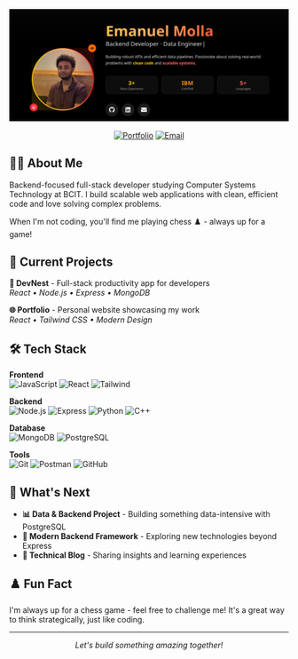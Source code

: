 <div align="center">
  <img src="portfolio-screenshot.png" alt="Portfolio Landing Page" width="1200"/>
</div>

<div align="center">
  
[![Portfolio](https://img.shields.io/badge/Portfolio-emanuelmolla.dev-blue?style=flat-square&logo=globe)](https://emanuelmolla.dev)
[![Email](https://img.shields.io/badge/Email-emanuelmolla@outlook.com-red?style=flat-square&logo=gmail)](mailto:emanuelmolla@outlook.com)

</div>

## 👨‍💻 About Me

Backend-focused full-stack developer studying Computer Systems Technology at BCIT. I build scalable web applications with clean, efficient code and love solving complex problems.

When I'm not coding, you'll find me playing chess ♟️ - always up for a game!

## 🚀 Current Projects

**🧠 DevNest** - Full-stack productivity app for developers  
*React • Node.js • Express • MongoDB*

**🌐 Portfolio** - Personal website showcasing my work  
*React • Tailwind CSS • Modern Design*

## 🛠️ Tech Stack

**Frontend**  
![JavaScript](https://img.shields.io/badge/-JavaScript-F7DF1E?style=flat-square&logo=javascript&logoColor=black)
![React](https://img.shields.io/badge/-React-61DAFB?style=flat-square&logo=react&logoColor=black)
![Tailwind](https://img.shields.io/badge/-Tailwind_CSS-38B2AC?style=flat-square&logo=tailwind-css&logoColor=white)

**Backend**  
![Node.js](https://img.shields.io/badge/-Node.js-339933?style=flat-square&logo=node.js&logoColor=white)
![Express](https://img.shields.io/badge/-Express-000000?style=flat-square&logo=express&logoColor=white)
![Python](https://img.shields.io/badge/-Python-3776AB?style=flat-square&logo=python&logoColor=white)
![C++](https://img.shields.io/badge/-C++-00599C?style=flat-square&logo=cplusplus&logoColor=white)

**Database**  
![MongoDB](https://img.shields.io/badge/-MongoDB-47A248?style=flat-square&logo=mongodb&logoColor=white)
![PostgreSQL](https://img.shields.io/badge/-PostgreSQL-336791?style=flat-square&logo=postgresql&logoColor=white)

**Tools**  
![Git](https://img.shields.io/badge/-Git-F05032?style=flat-square&logo=git&logoColor=white)
![Postman](https://img.shields.io/badge/-Postman-FF6C37?style=flat-square&logo=postman&logoColor=white)
![GitHub](https://img.shields.io/badge/-GitHub-181717?style=flat-square&logo=github&logoColor=white)


## 🎯 What's Next

- **📊 Data & Backend Project** - Building something data-intensive with PostgreSQL
- **🚀 Modern Backend Framework** - Exploring new technologies beyond Express
- **📝 Technical Blog** - Sharing insights and learning experiences

## ♟️ Fun Fact

I'm always up for a chess game - feel free to challenge me! It's a great way to think strategically, just like coding.

---

<div align="center">
  <i>Let's build something amazing together!</i>
</div>
